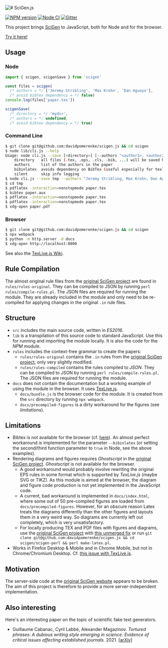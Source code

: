 ![# SciGen.js](logo.png)

[![NPM version](https://img.shields.io/npm/v/scigen.svg)](https://www.npmjs.com/package/scigen)
[![Node CI](https://github.com/davidpomerenke/scigen.js/workflows/Node%20CI/badge.svg)](https://github.com/davidpomerenke/scigen.js/actions?query=workflow%3A%22Node+CI%22)
[![Gitter](https://badges.gitter.im/scigen-js/community.svg)](https://gitter.im/scigen-js/community?utm_source=badge&utm_medium=badge&utm_campaign=pr-badge)

This project brings [SciGen](https://pdos.csail.mit.edu/archive/scigen/) to JavaScript, both for Node and for the browser.

[Try it here!](https://davidpomerenke.github.io/scigen.js)

## Usage

### Node
```javascript
import { scigen, scigenSave } from 'scigen'

const files = scigen(
  /* authors = */ ['Jeremy Stribling', 'Max Krohn', 'Dan Aguayo'], 
  /* avoid bibtex dependency = */ false)
console.log(files['paper.tex'])

scigenSave(
  /* directory = */ 'mydir', 
  /* authors = */ undefined, 
  /* avoid bibtex dependency = */ true)
```

### Command Line
```bash
$ git clone git@github.com:davidpomerenke/scigen.js && cd scigen
$ node lib/cli.js --help
Usage: node cli.js --save [<directory>] [--authors "<author1>, <author2>, ..."] [--bibinlatex] [--silent]
    directory   all files (.tex, .eps, .cls, .bib, ...) will be saved here
    authors     list of the authors in the paper
    bibinlatex  avoids dependency on BibTex (useful especially for texlive.js)
    silent      skip info logging
$ node cli.js --save tmp --authors "Jeremy Stribling, Max Krohn, Dan Aguayo" --silent
$ cd tmp
$ pdflatex -interaction=nonstopmode paper.tex 
$ bibtex paper.aux
$ pdflatex -interaction=nonstopmode paper.tex
$ pdflatex -interaction=nonstopmode paper.tex
$ xdg-open paper.pdf
```

### Browser
```bash
$ git clone git@github.com:davidpomerenke/scigen.js && cd scigen
$ npx webpack
$ python -m http.server -d docs
$ xdg-open http://localhost:8000
```

See also the [TexLive.js Wiki](https://github.com/manuels/texlive.js/wiki).

## Rule Compilation
The almost original rule files from the [original SciGen project](https://github.com/strib/scigen) are found in `rules/rules-original`. They can be compiled to JSON by running `perl rules/compile-rules.pl`. The JSON files are required for running the module. They are already included in the module and only need to be re-compiled for applying changes in the original `.in` rule files.

## Structure
- `src` includes the main source code, written in _ES2016_.
- `lib` is a transpilation of this source code to standard JavaScript. Use this for running and importing the module locally. It is also the code for the _NPM_ module.
- `rules` includes the context-free grammar to create the papers:
  - `rules/rules-original` contains the `.in` rules from the [original SciGen project](https://github.com/strib/scigen), only very slightly modified.
  - `rules/rules-compiled` contains the rules compiled to _JSON_. They can be compiled to JSON by running `perl rules/compile-rules.pl`. The JSON files are required for running the module.
- `docs` does not contain the documentation but a working example of using the module in the browser. It uses [TexLive.js](https://github.com/manuels/texlive.js).
  - `docs/bundle.js` is the browser code for the module. It is created from the `src` directory by running `npx webpack`.
  - `docs/precompiled-figures` is a dirty workaround for the figures (see _limitations_).

## Limitations
- Bibtex is not available for the browser (cf. [here](https://github.com/manuels/texlive.js/issues/7)). An almost perfect workaround is implemented for the parameter `--bibinlatex` (or setting the second/third function parameter to `true` in Node, see the above examples).
- Rendering diagrams and figures requires _Ghostscript_ in the [original SciGen project](https://github.com/strib/scigen). _Ghostscript_ is not available for the browser. 
  - A good workaround would probably involve rewriting the original EPS rules in some format which is supported by _TexLive.js_ (maybe SVG or TIKZ). As this module is aimed at the browser, the diagram and figure code production is not yet implemented in the JavaScript code.
  - A current, bad workaround is implemented in `docs/index.html`, where some out of 50 pre-compiled figures are loaded from `docs/precompiled-figures`. However, for an obscure reason Latex treats the diagrams differently than the other figures and layouts them in a very weird way. So diagrams are currently left out completely, which is very unsatisfactory.
  -  For locally producing TEX and PDF files with figures and diagrams, use the [original SciGen project](https://github.com/strib/scigen) with [this unmerged fix](https://github.com/strib/scigen/pull/5) or run `git clone git@github.com:davidpomerenke/scigen.js && cd scigen/scigen-perl && perl make-latex.pl`.
- Works in Firefox Desktop & Mobile and in Chrome Mobile, but not in Chrome/Chromium Desktop. Cf. [this issue with TexLive.js](https://github.com/manuels/texlive.js/issues/63).

## Motivation
The server-side code at the [original SciGen website](https://pdos.csail.mit.edu/archive/scigen/) appears to be broken. The aim of this project is therefore to provide a more server-independent implementation.

## Also interesting
Here's an interesting paper on the topic of scientific fake text generators. 

- Guillaume Cabanac, Cyril Labbé, Alexander Magazinov. _Tortured phrases: A dubious writing style emerging in science. Evidence of critical issues affecting established journals._ 2021. [[arXiv]](https://arxiv.org/abs/2107.06751)
